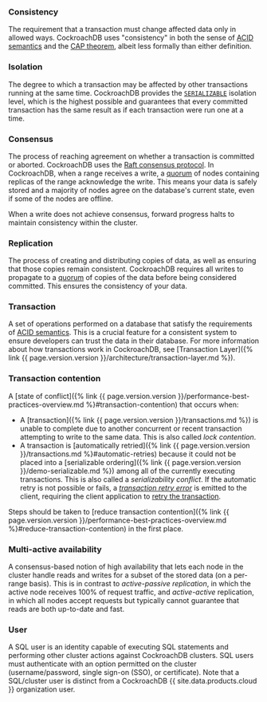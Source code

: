 ### Consistency
The requirement that a transaction must change affected data only in allowed ways. CockroachDB uses "consistency" in both the sense of [ACID semantics](https://en.wikipedia.org/wiki/ACID) and the [CAP theorem](https://wikipedia.org/wiki/CAP_theorem), albeit less formally than either definition.

### Isolation
The degree to which a transaction may be affected by other transactions running at the same time. CockroachDB provides the [`SERIALIZABLE`](https://wikipedia.org/wiki/Serializability) isolation level, which is the highest possible and guarantees that every committed transaction has the same result as if each transaction were run one at a time.

### Consensus
<a name="architecture-overview-consensus"></a> The process of reaching agreement on whether a transaction is committed or aborted. CockroachDB uses the [Raft consensus protocol](#architecture-raft). In CockroachDB, when a range receives a write, a [quorum](https://wikipedia.org/wiki/Quorum_%28distributed_computing%29) of nodes containing replicas of the range acknowledge the write. This means your data is safely stored and a majority of nodes agree on the database's current state, even if some of the nodes are offline.

When a write does not achieve consensus, forward progress halts to maintain consistency within the cluster.

### Replication
The process of creating and distributing copies of data, as well as ensuring that those copies remain consistent. CockroachDB requires all writes to propagate to a [quorum](https://wikipedia.org/wiki/Quorum_%28distributed_computing%29) of copies of the data before being considered committed. This ensures the consistency of your data.

### Transaction
A set of operations performed on a database that satisfy the requirements of [ACID semantics](https://en.wikipedia.org/wiki/ACID). This is a crucial feature for a consistent system to ensure developers can trust the data in their database. For more information about how transactions work in CockroachDB, see [Transaction Layer]({% link {{ page.version.version }}/architecture/transaction-layer.md %}).

### Transaction contention
<a name="architecture-overview-contention"></a> A [state of conflict]({% link {{ page.version.version }}/performance-best-practices-overview.md %}#transaction-contention) that occurs when: 

- A [transaction]({% link {{ page.version.version }}/transactions.md %}) is unable to complete due to another concurrent or recent transaction attempting to write to the same data. This is also called *lock contention*.
- A transaction is [automatically retried]({% link {{ page.version.version }}/transactions.md %}#automatic-retries) because it could not be placed into a [serializable ordering]({% link {{ page.version.version }}/demo-serializable.md %}) among all of the currently executing transactions. This is also called a *serializability conflict*. If the automatic retry is not possible or fails, a [*transaction retry error*](../transaction-retry-error-reference.html) is emitted to the client, requiring the client application to [retry the transaction](../transaction-retry-error-reference.html#client-side-retry-handling).

Steps should be taken to [reduce transaction contention]({% link {{ page.version.version }}/performance-best-practices-overview.md %}#reduce-transaction-contention) in the first place.

### Multi-active availability
A consensus-based notion of high availability that lets each node in the cluster handle reads and writes for a subset of the stored data (on a per-range basis). This is in contrast to _active-passive replication_, in which the active node receives 100% of request traffic, and _active-active_ replication, in which all nodes accept requests but typically cannot guarantee that reads are both up-to-date and fast.

### User
A SQL user is an identity capable of executing SQL statements and performing other cluster actions against CockroachDB clusters. SQL users must authenticate with an option permitted on the cluster (username/password, single sign-on (SSO), or certificate). Note that a SQL/cluster user is distinct from a CockroachDB {{ site.data.products.cloud }} organization user.
